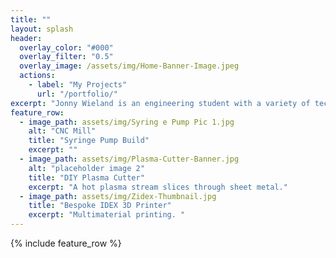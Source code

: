 ```yaml
---
title: ""
layout: splash
header:
  overlay_color: "#000"
  overlay_filter: "0.5"
  overlay_image: /assets/img/Home-Banner-Image.jpeg
  actions:
    - label: "My Projects"
      url: "/portfolio/"
excerpt: "Jonny Wieland is an engineering student with a variety of technical skills. All projects display one or multiple technical skills Jonny Wieland has learned through hands on experience and research."
feature_row:
  - image_path: assets/img/Syring e Pump Pic 1.jpg
    alt: "CNC Mill"
    title: "Syringe Pump Build"
    excerpt: ""
  - image_path: assets/img/Plasma-Cutter-Banner.jpg
    alt: "placeholder image 2"
    title: "DIY Plasma Cutter"
    excerpt: "A hot plasma stream slices through sheet metal."
  - image_path: assets/img/Zidex-Thumbnail.jpg
    title: "Bespoke IDEX 3D Printer"
    excerpt: "Multimaterial printing. "
---
```


{% include feature_row %}

